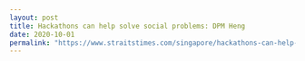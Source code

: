 ```yaml
---
layout: post
title: Hackathons can help solve social problems: DPM Heng
date: 2020-10-01
permalink: "https://www.straitstimes.com/singapore/hackathons-can-help-solve-social-problems-dpm-heng"
---
```


